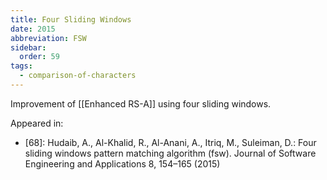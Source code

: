 ```yaml
---
title: Four Sliding Windows
date: 2015
abbreviation: FSW
sidebar:
  order: 59
tags:
  - comparison-of-characters
---
```


Improvement of [[Enhanced RS-A]] using four sliding windows.

Appeared in:

- [68]: Hudaib, A., Al-Khalid, R., Al-Anani, A., Itriq, M., Suleiman, D.: Four sliding windows pattern matching algorithm (fsw). Journal of Software Engineering and Applications 8, 154–165 (2015)
